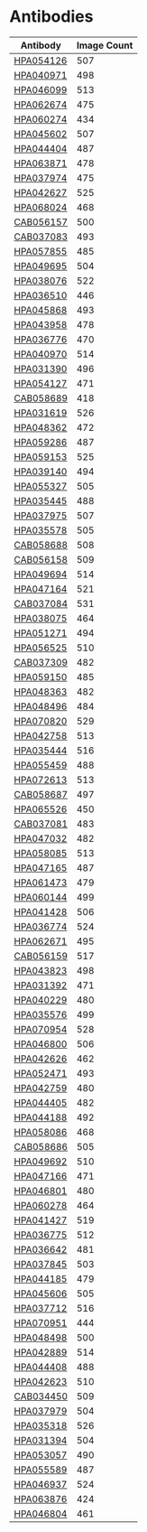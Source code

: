 # Antibodies


    


| Antibody | Image Count |
| -------- | ----------- |
| [HPA054126]( HPA054126.html ) | 507 |
| [HPA040971]( HPA040971.html ) | 498 |
| [HPA046099]( HPA046099.html ) | 513 |
| [HPA062674]( HPA062674.html ) | 475 |
| [HPA060274]( HPA060274.html ) | 434 |
| [HPA045602]( HPA045602.html ) | 507 |
| [HPA044404]( HPA044404.html ) | 487 |
| [HPA063871]( HPA063871.html ) | 478 |
| [HPA037974]( HPA037974.html ) | 475 |
| [HPA042627]( HPA042627.html ) | 525 |
| [HPA068024]( HPA068024.html ) | 468 |
| [CAB056157]( CAB056157.html ) | 500 |
| [CAB037083]( CAB037083.html ) | 493 |
| [HPA057855]( HPA057855.html ) | 485 |
| [HPA049695]( HPA049695.html ) | 504 |
| [HPA038076]( HPA038076.html ) | 522 |
| [HPA036510]( HPA036510.html ) | 446 |
| [HPA045868]( HPA045868.html ) | 493 |
| [HPA043958]( HPA043958.html ) | 478 |
| [HPA036776]( HPA036776.html ) | 470 |
| [HPA040970]( HPA040970.html ) | 514 |
| [HPA031390]( HPA031390.html ) | 496 |
| [HPA054127]( HPA054127.html ) | 471 |
| [CAB058689]( CAB058689.html ) | 418 |
| [HPA031619]( HPA031619.html ) | 526 |
| [HPA048362]( HPA048362.html ) | 472 |
| [HPA059286]( HPA059286.html ) | 487 |
| [HPA059153]( HPA059153.html ) | 525 |
| [HPA039140]( HPA039140.html ) | 494 |
| [HPA055327]( HPA055327.html ) | 505 |
| [HPA035445]( HPA035445.html ) | 488 |
| [HPA037975]( HPA037975.html ) | 507 |
| [HPA035578]( HPA035578.html ) | 505 |
| [CAB058688]( CAB058688.html ) | 508 |
| [CAB056158]( CAB056158.html ) | 509 |
| [HPA049694]( HPA049694.html ) | 514 |
| [HPA047164]( HPA047164.html ) | 521 |
| [CAB037084]( CAB037084.html ) | 531 |
| [HPA038075]( HPA038075.html ) | 464 |
| [HPA051271]( HPA051271.html ) | 494 |
| [HPA056525]( HPA056525.html ) | 510 |
| [CAB037309]( CAB037309.html ) | 482 |
| [HPA059150]( HPA059150.html ) | 485 |
| [HPA048363]( HPA048363.html ) | 482 |
| [HPA048496]( HPA048496.html ) | 484 |
| [HPA070820]( HPA070820.html ) | 529 |
| [HPA042758]( HPA042758.html ) | 513 |
| [HPA035444]( HPA035444.html ) | 516 |
| [HPA055459]( HPA055459.html ) | 488 |
| [HPA072613]( HPA072613.html ) | 513 |
| [CAB058687]( CAB058687.html ) | 497 |
| [HPA065526]( HPA065526.html ) | 450 |
| [CAB037081]( CAB037081.html ) | 483 |
| [HPA047032]( HPA047032.html ) | 482 |
| [HPA058085]( HPA058085.html ) | 513 |
| [HPA047165]( HPA047165.html ) | 487 |
| [HPA061473]( HPA061473.html ) | 479 |
| [HPA060144]( HPA060144.html ) | 499 |
| [HPA041428]( HPA041428.html ) | 506 |
| [HPA036774]( HPA036774.html ) | 524 |
| [HPA062671]( HPA062671.html ) | 495 |
| [CAB056159]( CAB056159.html ) | 517 |
| [HPA043823]( HPA043823.html ) | 498 |
| [HPA031392]( HPA031392.html ) | 471 |
| [HPA040229]( HPA040229.html ) | 480 |
| [HPA035576]( HPA035576.html ) | 499 |
| [HPA070954]( HPA070954.html ) | 528 |
| [HPA046800]( HPA046800.html ) | 506 |
| [HPA042626]( HPA042626.html ) | 462 |
| [HPA052471]( HPA052471.html ) | 493 |
| [HPA042759]( HPA042759.html ) | 480 |
| [HPA044405]( HPA044405.html ) | 482 |
| [HPA044188]( HPA044188.html ) | 492 |
| [HPA058086]( HPA058086.html ) | 468 |
| [CAB058686]( CAB058686.html ) | 505 |
| [HPA049692]( HPA049692.html ) | 510 |
| [HPA047166]( HPA047166.html ) | 471 |
| [HPA046801]( HPA046801.html ) | 480 |
| [HPA060278]( HPA060278.html ) | 464 |
| [HPA041427]( HPA041427.html ) | 519 |
| [HPA036775]( HPA036775.html ) | 512 |
| [HPA036642]( HPA036642.html ) | 481 |
| [HPA037845]( HPA037845.html ) | 503 |
| [HPA044185]( HPA044185.html ) | 479 |
| [HPA045606]( HPA045606.html ) | 505 |
| [HPA037712]( HPA037712.html ) | 516 |
| [HPA070951]( HPA070951.html ) | 444 |
| [HPA048498]( HPA048498.html ) | 500 |
| [HPA042889]( HPA042889.html ) | 514 |
| [HPA044408]( HPA044408.html ) | 488 |
| [HPA042623]( HPA042623.html ) | 510 |
| [CAB034450]( CAB034450.html ) | 509 |
| [HPA037979]( HPA037979.html ) | 504 |
| [HPA035318]( HPA035318.html ) | 526 |
| [HPA031394]( HPA031394.html ) | 504 |
| [HPA053057]( HPA053057.html ) | 490 |
| [HPA055589]( HPA055589.html ) | 487 |
| [HPA046937]( HPA046937.html ) | 524 |
| [HPA063876]( HPA063876.html ) | 424 |
| [HPA046804]( HPA046804.html ) | 461 |

